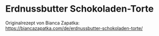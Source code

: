 # Erdnussbutter Schokoladen-Torte

Originalrezept von Bianca Zapatka: https://biancazapatka.com/de/erdnussbutter-schokoladen-torte/
